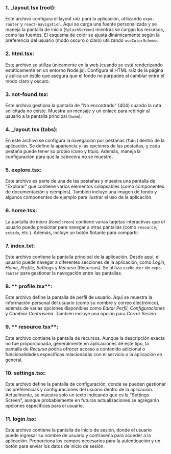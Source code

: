 ### 1. **_layout.tsx (root)**:
Este archivo configura el layout raíz para la aplicación, utilizando `expo-router` y `react-navigation`. Aquí se carga una fuente personalizada y se maneja la pantalla de inicio (`SplashScreen`) mientras se cargan los recursos, como las fuentes. El esquema de color se ajusta dinámicamente según la preferencia del usuario (modo oscuro o claro) utilizando `useColorScheme`.

### 2. **html.tsx**:
Este archivo se utiliza únicamente en la web (cuando se está renderizando estáticamente en un entorno Node.js). Configura el HTML raíz de la página y aplica un estilo que asegura que el fondo no parpadee al cambiar entre el modo claro y oscuro.

### 3. **not-found.tsx**:
Este archivo gestiona la pantalla de "No encontrado" (404) cuando la ruta solicitada no existe. Muestra un mensaje y un enlace para redirigir al usuario a la pantalla principal (`home`).

### 4. **_layout.tsx (tabs)**:
En este archivo se configura la navegación por pestañas (`Tabs`) dentro de la aplicación. Se define la apariencia y las opciones de las pestañas, y cada pestaña puede tener su propio ícono y título. Además, maneja la configuración para que la cabecera no se muestre.

### 5. **explore.tsx**:
Este archivo es parte de una de las pestañas y muestra una pantalla de "Explorar" que contiene varios elementos colapsables (como componentes de documentación y ejemplos). También incluye una imagen de fondo y algunos componentes de ejemplo para ilustrar el uso de la aplicación.

### 6. **home.tsx**:
La pantalla de inicio (`HomeScreen`) contiene varias tarjetas interactivas que el usuario puede presionar para navegar a otras pantallas (como `resource`, `estado`, etc.). Además, incluye un botón flotante para compartir.

### 7. **index.txt**:
Este archivo contiene la pantalla principal de la aplicación. Desde aquí, el usuario puede navegar a diferentes secciones de la aplicación, como *Login*, *Home*, *Profile*, *Settings* y *Recurso* (Recursos). Se utiliza `useRouter` de `expo-router` para gestionar la navegación entre las pantallas.

### 8. ** profile.tsx**:
Este archivo define la pantalla de perfil de usuario. Aquí se muestra la información personal del usuario (como su nombre y correo electrónico), además de varias opciones disponibles como *Editar Perfil*, *Configuraciones* y *Cambiar Contraseña*. También incluye una opción para *Cerrar Sesión*.

### 9. ** resource.tsx**:
Este archivo contiene la pantalla de recursos. Aunque la descripción exacta no fue proporcionada, generalmente en aplicaciones de este tipo, la pantalla de *Recurso* podría ofrecer acceso a contenido adicional o funcionalidades específicas relacionadas con el servicio o la aplicación en general.

### 10. **settings.tsx**:
Este archivo define la pantalla de configuración, donde se pueden gestionar las preferencias y configuraciones del usuario dentro de la aplicación. Actualmente, se muestra solo un texto indicando que es la "Settings Screen", aunque probablemente en futuras actualizaciones se agregarán opciones específicas para el usuario.

### 11. **login.tsx**:
Este archivo contiene la pantalla de inicio de sesión, donde el usuario puede ingresar su nombre de usuario y contraseña para acceder a la aplicación. Proporciona los campos necesarios para la autenticación y un botón para enviar los datos de inicio de sesión.
